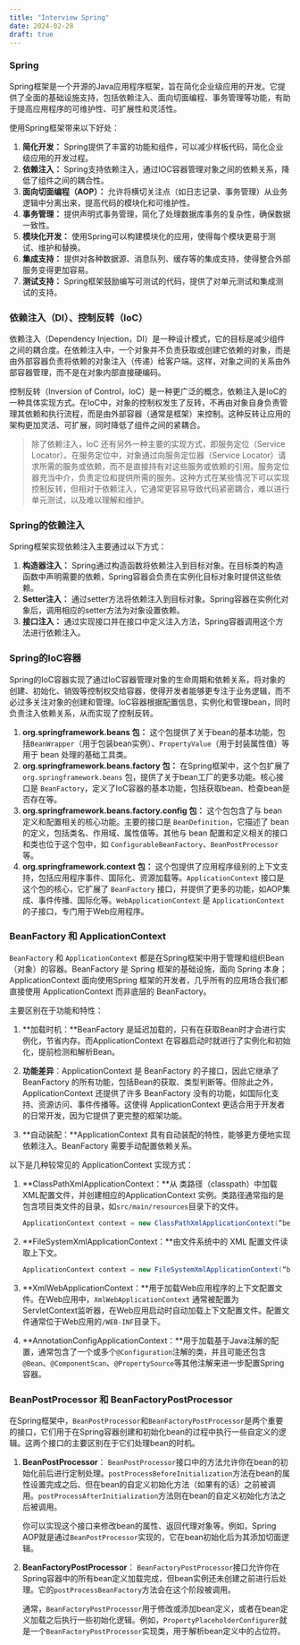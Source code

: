 ```yaml
---
title: "Interview Spring"
date: 2024-02-28
draft: true
---
```


### Spring

Spring框架是一个开源的Java应用程序框架，旨在简化企业级应用的开发。它提供了全面的基础设施支持，包括依赖注入、面向切面编程、事务管理等功能，有助于提高应用程序的可维护性、可扩展性和灵活性。

使用Spring框架带来以下好处：

1. **简化开发：** Spring提供了丰富的功能和组件，可以减少样板代码，简化企业级应用的开发过程。
2. **依赖注入：** Spring支持依赖注入，通过IOC容器管理对象之间的依赖关系，降低了组件之间的耦合性。
3. **面向切面编程（AOP）：** 允许将横切关注点（如日志记录、事务管理）从业务逻辑中分离出来，提高代码的模块化和可维护性。
4. **事务管理：** 提供声明式事务管理，简化了处理数据库事务的复杂性，确保数据一致性。
5. **模块化开发：** 使用Spring可以构建模块化的应用，使得每个模块更易于测试、维护和替换。
6. **集成支持：** 提供对各种数据源、消息队列、缓存等的集成支持，使得整合外部服务变得更加容易。
7. **测试支持：** Spring框架鼓励编写可测试的代码，提供了对单元测试和集成测试的支持。

### 依赖注入（DI）、控制反转（IoC）

依赖注入（Dependency Injection，DI）是一种设计模式，它的目标是减少组件之间的耦合度。在依赖注入中，一个对象并不负责获取或创建它依赖的对象，而是由外部容器负责将依赖的对象注入（传递）给客户端。这样，对象之间的关系由外部容器管理，而不是在对象内部直接硬编码。

控制反转（Inversion of Control，IoC）是一种更广泛的概念，依赖注入是IoC的一种具体实现方式。在IoC中，对象的控制权发生了反转，不再由对象自身负责管理其依赖和执行流程，而是由外部容器（通常是框架）来控制。这种反转让应用的架构更加灵活、可扩展，同时降低了组件之间的紧耦合。

> 除了依赖注入，IoC 还有另外一种主要的实现方式，即服务定位（Service Locator）。在服务定位中，对象通过向服务定位器（Service Locator）请求所需的服务或依赖，而不是直接持有对这些服务或依赖的引用。服务定位器充当中介，负责定位和提供所需的服务。这种方式在某些情况下可以实现控制反转，但相对于依赖注入，它通常更容易导致代码紧密耦合，难以进行单元测试，以及难以理解和维护。

### Spring的依赖注入

Spring框架实现依赖注入主要通过以下方式：

1. **构造器注入：** Spring通过构造函数将依赖注入到目标对象。在目标类的构造函数中声明需要的依赖，Spring容器会负责在实例化目标对象时提供这些依赖。
2. **Setter注入：** 通过setter方法将依赖注入到目标对象。Spring容器在实例化对象后，调用相应的setter方法为对象设置依赖。
3.  **接口注入：** 通过实现接口并在接口中定义注入方法，Spring容器调用这个方法进行依赖注入。

### Spring的IoC容器

Spring的IoC容器实现了通过IoC容器管理对象的生命周期和依赖关系，将对象的创建、初始化、销毁等控制权交给容器，使得开发者能够更专注于业务逻辑，而不必过多关注对象的创建和管理。IoC容器根据配置信息，实例化和管理bean，同时负责注入依赖关系，从而实现了控制反转。

1. **org.springframework.beans 包：** 这个包提供了关于bean的基本功能，包括`BeanWrapper`（用于包装bean实例）、`PropertyValue`（用于封装属性值）等用于 bean 处理的基础工具类。
2. **org.springframework.beans.factory 包：** 在Spring框架中，这个包扩展了`org.springframework.beans` 包，提供了关于bean工厂的更多功能。核心接口是 `BeanFactory`，定义了IoC容器的基本功能，包括获取bean、检查bean是否存在等。
3. **org.springframework.beans.factory.config 包：** 这个包包含了与 bean 定义和配置相关的核心功能。主要的接口是 `BeanDefinition`，它描述了 bean 的定义，包括类名、作用域、属性值等。其他与 bean 配置和定义相关的接口和类也位于这个包中，如 `ConfigurableBeanFactory`、`BeanPostProcessor` 等。
4. **org.springframework.context 包：** 这个包提供了应用程序级别的上下文支持，包括应用程序事件、国际化、资源加载等。`ApplicationContext` 接口是这个包的核心，它扩展了 `BeanFactory` 接口，并提供了更多的功能，如AOP集成、事件传播、国际化等。`WebApplicationContext` 是 `ApplicationContext` 的子接口，专门用于Web应用程序。

### BeanFactory 和 ApplicationContext

`BeanFactory` 和 `ApplicationContext` 都是在Spring框架中用于管理和组织Bean（对象）的容器。BeanFactory 是 Spring 框架的基础设施，面向 Spring 本身；ApplicationContext 面向使用Spring 框架的开发者，几乎所有的应用场合我们都直接使用 ApplicationContext 而非底层的 BeanFactory。

主要区别在于功能和特性：

1. **加载时机：**BeanFactory 是延迟加载的，只有在获取Bean时才会进行实例化，节省内存。而ApplicationContext 在容器启动时就进行了实例化和初始化，提前检测和解析Bean。
   
2. **功能差异**：ApplicationContext 是 BeanFactory 的子接口，因此它继承了 BeanFactory 的所有功能，包括Bean的获取、类型判断等。但除此之外，ApplicationContext 还提供了许多 BeanFactory 没有的功能，如国际化支持、资源访问、事件传播等。这使得 ApplicationContext 更适合用于开发者的日常开发，因为它提供了更完整的框架功能。
   
3. **自动装配：**ApplicationContext 具有自动装配的特性，能够更方便地实现依赖注入。BeanFactory 需要手动配置依赖关系。

以下是几种较常见的 ApplicationContext 实现方式：

1. **ClassPathXmlApplicationContext：**从 类路径（classpath）中加载XML配置文件，并创建相应的ApplicationContext 实例。类路径通常指的是包含项目类文件的目录，如`src/main/resources`目录下的文件。

   ```java
   ApplicationContext context = new ClassPathXmlApplicationContext(“bean.xml”); 
   ```

2. **FileSystemXmlApplicationContext：**由文件系统中的 XML 配置文件读取上下文。

   ```java
   ApplicationContext context = new FileSystemXmlApplicationContext(“bean.xml”);
   ```

3. **XmlWebApplicationContext：**用于加载Web应用程序的上下文配置文件。在Web应用中，`XmlWebApplicationContext` 通常被配置为ServletContext监听器，在Web应用启动时自动加载上下文配置文件。配置文件通常位于Web应用的`/WEB-INF`目录下。

4. **AnnotationConfigApplicationContext：**用于加载基于Java注解的配置，通常包含了一个或多个`@Configuration`注解的类，并且可能还包含`@Bean`、`@ComponentScan`、`@PropertySource`等其他注解来进一步配置Spring容器。

### BeanPostProcessor 和 BeanFactoryPostProcessor

在Spring框架中，`BeanPostProcessor`和`BeanFactoryPostProcessor`是两个重要的接口，它们用于在Spring容器创建和初始化bean的过程中执行一些自定义的逻辑。这两个接口的主要区别在于它们处理bean的时机。

1. **BeanPostProcessor**：
   `BeanPostProcessor`接口中的方法允许你在bean的初始化前后进行定制处理。`postProcessBeforeInitialization`方法在bean的属性设置完成之后、但在bean的自定义初始化方法（如果有的话）之前被调用。`postProcessAfterInitialization`方法则在bean的自定义初始化方法之后被调用。

   你可以实现这个接口来修改bean的属性、返回代理对象等。例如，Spring AOP就是通过`BeanPostProcessor`实现的，它在bean初始化后为其添加切面逻辑。

2. **BeanFactoryPostProcessor**：
   `BeanFactoryPostProcessor`接口允许你在Spring容器中的所有bean定义加载完成，但bean实例还未创建之前进行后处理。它的`postProcessBeanFactory`方法会在这个阶段被调用。

   通常，`BeanFactoryPostProcessor`用于修改或添加bean定义，或者在bean定义加载之后执行一些初始化逻辑。例如，`PropertyPlaceholderConfigurer`就是一个`BeanFactoryPostProcessor`实现类，用于解析bean定义中的占位符。

